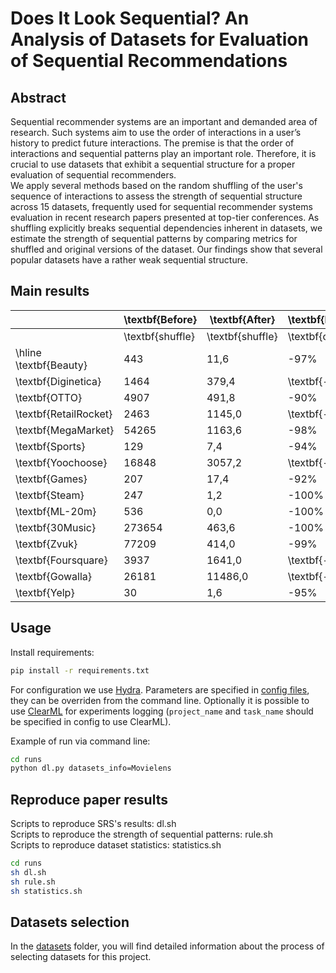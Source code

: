 # Does It Look Sequential? An Analysis of Datasets for Evaluation of Sequential Recommendations
## Abstract
Sequential recommender systems are an important and demanded area of research. Such systems aim to use the order of interactions in a user’s history to predict future interactions. The premise is that the order of interactions and sequential patterns play an important role. Therefore, it is crucial to use datasets that exhibit a sequential structure for a proper evaluation of sequential recommenders. \
We apply several methods based on the random shuffling of the user's sequence of interactions to assess the strength of sequential structure across 15 datasets, frequently used for sequential recommender systems evaluation in recent research papers presented at top-tier conferences. As shuffling explicitly breaks sequential dependencies inherent in datasets, we estimate the strength of sequential patterns by comparing metrics for shuffled and original versions of the dataset. Our findings show that several popular datasets have a rather weak sequential structure.
## Main results
|                        | \textbf{Before}  | \textbf{After}   | \textbf{Relative} | \textbf{Before}  | \textbf{After}   | \textbf{Relative} | \textbf{Before}  | \textbf{After}   | \textbf{Relative} | \textbf{Before}  | \textbf{After}   | \textbf{Relative} | \textbf{Before}  | \textbf{After}   | \textbf{Relative} |
|------------------------|------------------|------------------|-------------------|------------------|------------------|-------------------|------------------|------------------|-------------------|------------------|------------------|-------------------|------------------|------------------|-------------------|
|                        | \textbf{shuffle} | \textbf{shuffle} | \textbf{change}   | \textbf{shuffle} | \textbf{shuffle} | \textbf{change}   | \textbf{shuffle} | \textbf{shuffle} | \textbf{change}   | \textbf{shuffle} | \textbf{shuffle} | \textbf{change}   | \textbf{shuffle} | \textbf{shuffle} | \textbf{change}   |
| \hline \textbf{Beauty} | 443              | 11,6             | -97\%             | 131              | 0,0              | -100\%            | 0,042            | 0,026            | -39\%             | 0,019            | 0,011            | -43\%             | 0,94             | 0,24             | -74\%             |
| \textbf{Diginetica}    | 1464             | 379,4            | \textbf{-74\%}    | 64               | 3,6              | -94\%             | 0,333            | 0,286            | -14\%             | 0,161            | 0,149            | \textbf{-7\%}     | 0,55             | 0,52             | \textbf{-6\%}     |
| \textbf{OTTO}          | 4907             | 491,8            | -90\%             | 1942             | 69,0             | -96\%             | 0,205            | 0,143            | -30\%             | 0,120            | 0,086            | -28\%             | 0,56             | 0,28             | -50\%             |
| \textbf{RetailRocket}  | 2463             | 1145,0           | \textbf{-54\%}    | 730              | 238,4            | \textbf{-67\%}    | 0,326            | 0,315            | \textbf{-4\%}     | 0,195            | 0,190            | \textbf{-2\%}     | 0,66             | 0,47             | -29\%             |
| \textbf{MegaMarket}    | 54265            | 1163,6           | -98\%             | 35775            | 851,4            | -98\%             | 0,192            | 0,101            | -47\%             | 0,111            | 0,062            | -45\%             | 0,34             | 0,19             | -44\%             |
| \textbf{Sports}        | 129              | 7,4              | -94\%             | 16               | 0,0              | -100\%            | 0,032            | 0,023            | -28\%             | 0,016            | 0,011            | -32\%             | 0,67             | 0,26             | -60\%             |
| \textbf{Yoochoose}     | 16848            | 3057,2           | \textbf{-82\%}    | 73488            | 29528,2          | \textbf{-60\%}    | 0,396            | 0,308            | -22\%             | 0,228            | 0,167            | -27\%             | 0,63             | 0,46             | -26\%             |
| \textbf{Games}         | 207              | 17,4             | -92\%             | 19               | 0,4              | -98\%             | 0,052            | 0,035            | -33\%             | 0,025            | 0,015            | -38\%             | 0,61             | 0,22             | -63\%             |
| \textbf{Steam}         | 247              | 1,2              | -100\%            | 335              | 3,8              | -99\%             | 0,110            | 0,099            | -10\%             | 0,053            | 0,047            | -12\%             | 0,63             | 0,59             | \textbf{-6\%}     |
| \textbf{ML-20m}        | 536              | 0,0              | -100\%            | 46727            | 4,8              | -100\%            | 0,075            | 0,031            | -59\%             | 0,036            | 0,014            | -61\%             | 0,29             | 0,12             | -59\%             |
| \textbf{30Music}       | 273654           | 463,6            | -100\%            | 267817           | 149,2            | -100\%            | 0,198            | 0,020            | -90\%             | 0,136            | 0,010            | -92\%             | 0,29             | 0,12             | -59\%             |
| \textbf{Zvuk}          | 77209            | 414,0            | -99\%             | 154009           | 172,4            | -100\%            | 0,216            | 0,069            | -68\%             | 0,112            | 0,034            | -70\%             | 0,42             | 0,11             | -74\%             |
| \textbf{Foursquare}    | 3937             | 1641,0           | \textbf{-58\%}    | 3628             | 797,4            | \textbf{-78\%}    | 0,353            | 0,328            | \textbf{-7\%}     | 0,224            | 0,213            | \textbf{-5\%}     | 0,94             | 0,39             | -59\%             |
| \textbf{Gowalla}       | 26181            | 11486,0          | \textbf{-56\%}    | 9012             | 1635,0           | \textbf{-82\%}    | 0,301            | 0,277            | \textbf{-8\%}     | 0,186            | 0,170            | \textbf{-8\%}     | 0,29             | 0,45             | \textbf{+54\%}    |
| \textbf{Yelp}          | 30               | 1,6              | -95\%             | 4                | 0,0              | -100\%            | 0,044            | 0,043            | \textbf{-2\% }    | 0,021            | 0,022            | \textbf{+5\%}     | 0,38             | 0,37             | \textbf{-2\%}     |


## Usage
Install requirements:
```sh
pip install -r requirements.txt
```
For configuration we use [Hydra](https://hydra.cc/). Parameters are specified in [config files](runs/conf/), they can be overriden from the command line. Optionally it is possible to use [ClearML](`https://clear.ml/docs/latest/docs`) for experiments logging (`project_name` and `task_name` should be specified in config to use ClearML).

Example of run via command line:
```sh
cd runs
python dl.py datasets_info=Movielens
```
## Reproduce paper results
Scripts to reproduce SRS's results: dl.sh \
Scripts to reproduce the strength of sequential patterns: rule.sh \
Scripts to reproduce dataset statistics: statistics.sh

```sh
cd runs
sh dl.sh
sh rule.sh
sh statistics.sh
```
## Datasets selection
 In the [datasets](datasets) folder, you will find detailed information about the process of selecting datasets for this project.
